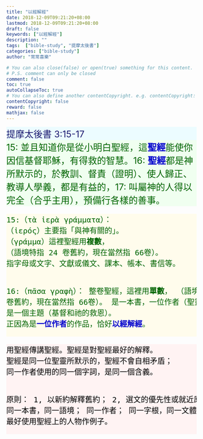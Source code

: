 ```yaml
---
title: "以經解經"
date: 2018-12-09T09:21:20+08:00
lastmod: 2018-12-09T09:21:20+08:00
draft: false
keywords: ["以經解經"]
description: ""
tags:  ["bible-study", "提摩太後書"]
categories: ["bible-study"]
author: "常常喜樂"

# You can also close(false) or open(true) something for this content.
# P.S. comment can only be closed
comment: false
toc: true
autoCollapseToc: true
# You can also define another contentCopyright. e.g. contentCopyright: "This is another copyright."
contentCopyright: false
reward: false
mathjax: false
---
```


<div style="background-color:#ECFCFF"><font size="5", color="#191970">
提摩太後書 3:15-17
</font>
</div>

<div style="background-color:#F0FFF0"><font size="5", color="#006400">
15: 並且知道你是從小明白聖經，這<font color="#0000CD"><b>聖經</b></font>能使你因信基督耶穌，有得救的智慧。16: <font color="#0000CD"><b>聖經</b></font>都是神所默示的，於教訓、督責（證明）、使人歸正、教導人學義，都是有益的，17: 叫屬神的人得以完全（合乎主用），預備行各樣的善事。
</font>
</div>

<div style="background-color:#FFFCEC"><font size="5", color="#006400">
<pre>
15:（τὰ ἱερὰ γράμματα）：
（ἱερός）主要指「與神有關的」。
（γράμμα）這裡聖經用<b>複數</b>，
（語境特指 24 卷舊約，現在當然指 66卷）。
指字母或文字、文獻或儀文、課本、帳本、書信等。

16:（πᾶσα γραφὴ）：
整卷聖經，這裡用<b>單數</b>，
（語境特指 24 卷舊約，現在當然指 66卷）。
是一本書，一位作者（聖靈），
是一個主題（基督和祂的救恩）。
正因為是<font color="#0000CD"><b>一位作者</b></font>的作品，恰好<font color="#0000CD"><b>以經解經</b></font>。
</pre>
</font>
</div>

<div style="background-color:#FFF3F3"><font size="5", color="#000000">
<pre>
用聖經傳講聖經。聖經是對聖經最好的解釋。
聖經是同一位聖靈所默示的，聖經不會自相矛盾；
同一作者使用的同一個字詞，是同一個含義。

原則：
1, 以新約解釋舊約；
2, 選文的優先性或就近原則
同一本書，同一語境；
同一作者；
同一字根，同一文體。
3, 最好使用聖經上的人物作例子。
</pre>
</font>
</div>
